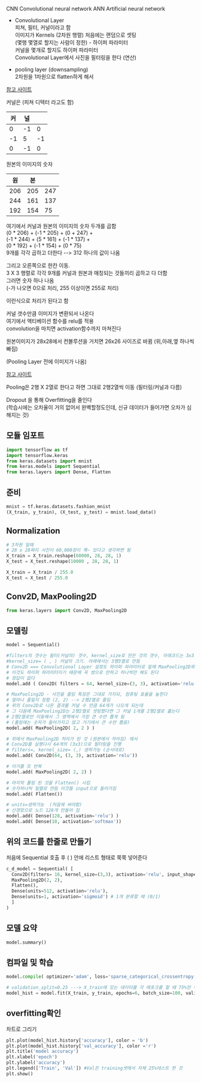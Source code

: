 CNN Convolutional neural network
ANN Artificial neural network

- Convolutional Layer   
피쳐, 필터, 커널이라고 함  
이미지가 Kernels (2차원 행렬) 처음에는 랜덤으로 셋팅  
(몇행 몇열로 할지는 사람이 정한) - 하이퍼 파라미터  
커널을 몇개로 할지도 하이퍼 파라미터   
Convolutional Layer에서 사진을 필터링을 한다 (연산)

- pooling layer (downsampling)  
2차원을 1차원으로 flatten하게 해서 

[참고 사이트](setosa.io/ev/image-kernels/)


커널은 (피쳐 디텍터 라고도 함)

|커|널| |
|--|--|--|
|0 |-1 |0|
|-1| 5 |-1|
|0 |-1| 0|


원본의 이미지의 숫자 

|원 |본 | |
|--|--|--|
|206 |205 | 247|
|244|161| 137|
|192| 154| 75|

여기에서 커널과 원본의 이미지의 숫자 두개를 곱함  
(0 * 206) + (-1 * 205) + (0 + 247) +  
(-1 * 244) + (5 * 161) + (-1 * 137) +  
(0 * 192) + (-1 * 154) + (0 * 75)   
9개를 각각 곱하고 더한다 --> 312 하나의 값이 나옴  

그리고 오른쪽으로 한칸 이동.   
3 X 3 행렬로 각각 9개를 커널과 원본과 매칭되는 것들끼리 곱하고 다 더함  
그러면 숫자 하나 나옴  
(-가 나오면 0으로 처리, 255 이상이면 255로 처리)  

이런식으로 처리가 된다고 함  

커널 갯수만큼 이미지가 변환되서 나온다  
여기에서 액티베이션 함수를 relu를 적용  
convolution을 마치면 activation함수까지 마쳐진다

원본이미지가 28x28에서 컨볼루션을 거치면 26x26 사이즈로 바뀜 (위,아래,옆 하나씩 빠짐)

(Pooling Layer 전에 이미지가 나옴)  

[참고 사이트](https://poloclub.github.io/cnn-explainer/)

Pooling은 2행 X 2열로 한다고 하면 그대로 2행2열씩 이동
(필터링/커널과 다름)

Dropout 을 통해 Overfitting을 줄인다  
(학습시에는 오차율이 거의 없어서 완벽할정도인데, 신규 데이터가 들어가면 오차가 심해지는 것)


## 모듈 임포트
```py
import tensorflow as tf
import tensorflow.keras
from keras.datasets import mnist
from keras.models import Sequential
from keras.layers import Dense, Flatten
```

## 준비 
```py
mnist = tf.keras.datasets.fashion_mnist
(X_train, y_train), (X_test, y_test) = mnist.load_data()
```

## Normalization
```py
# 3차원 일때 
# 28 x 28짜리 사진이 60,000장이 쭉~ 있다고 생각하면 됨
X_train = X_train.reshape(60000, 28, 28, 1)
X_test = X_test.reshape(10000 , 28, 28, 1)

X_train = X_train / 255.0
X_test = X_test / 255.0
```

## Conv2D, MaxPooling2D
```py
from keras.layers import Conv2D, MaxPooling2D
```

## 모델링
```py
model = Sequential()

#filters의 갯수는 필터(커널의) 갯수, kernel_size로 만든 것의 갯수, 아래코드는 3x3가 64개라는 의미
#kernel_size= ( , ) 커널의 크기. 아래에서는 3행3열로 만듬
# Conv2D === Convolutional Layer 설정도 하이퍼 파라미터로 밑에 MaxPooling2D와 쌍으로 사용되었는데
# 이것도 하이퍼 파라미터이기 때문에 꼭 쌍으로 안하고 하나씩만 해도 된다
# 정답이 없다
model.add ( Conv2D( filters = 64, kernel_size=(3, 3), activation='relu', input_shape= (28, 28, 1) ) )

# MaxPooling2D - 사진을 줄임 특징은 그대로 가지되, 컴퓨팅 효율을 높힌다
# 얼마나 줄일지 정함 (2, 2) --> 2행2열로 줄임
# 위의 Conv2D로 나온 결과물 커널 수 만큼 64개가 나오게 되는데 
# 그 다음에 MaxPooling2D는 2행2열로 셋팅했다면 그 커널 1개를 2행2열로 훓는다
# 2행2열로만 이동해서 그 영역에서 가장 큰 수만 뽑게 됨
# (풀링에는 숫자가 들어가지고 않고 거기에서 큰 수만 뽑음)
model.add( MaxPooling2D( 2, 2 ) )

# 위에서 MaxPooling2D 처리가 된 것 (원본에서 작아짐) 에서 
# Conv2D를 실행다시 64개의 (3x3)으로 필터링을 진행
# filters=, kernel_size= (,) 생략가능 (순서대로)
model.add( Conv2D(64, (3, 3), activation='relu'))

# 이거를 또 반복
model.add( MaxPooling2D( 2, 2) )

# 마지막 풀링 된 것을 Flatten() 시킴
# 숫자하나씩 일렬로 만듬 이것들 input으로 들어가짐
model.add( Flatten())

# units=생략가능  (처음에 써야함)
# 신경망으로 노드 128개 만들어 짐
model.add( Dense(128, activation='relu') )
model.add( Dense(10, activation='softmax'))

```
## 위의 코드를 한줄로 만들기
처음에 Sequential 호출 후 ( ) 안에 리스트 형태로 쭉쭉 넣어준다
```py
c_d_model = Sequential( [
  Conv2D(filters= 16, kernel_size=(3,3), activation='relu', input_shape=(150, 105, 1) ),
  MaxPooling2D(2, 2),
  Flatten(),
  Dense(units=512, activation='relu'),
  Dense(units=1, activation='sigmoid') # 1개 분류할 때 (0/1)
  ]
)
```


## 모델 요약
```py
model.summary()
```

## 컴파일 및 학습
```py
model.compile( optimizer='adam', loss='sparse_categorical_crossentropy', metrics=['accuracy'])

# validation_split=0.25 ---> X_train에 있는 데이터를 각 에포크를 할 때 75%만 학습을 하고 25%로 검증을 해보라는 것
model_hist = model.fit(X_train, y_train, epochs=6, batch_size=100, validation_split=0.25, callbacks=[ myCallback ])
```

## overfitting확인
차트로 그리기


```py
plt.plot(model_hist.history['accuracy'], color = 'b')
plt.plot(model_hist.history['val_accuracy'], color ='r')
plt.title('model accuracy')
plt.xlabel('epoch')
plt.ylabel('accuracy')
plt.legend(['Train', 'Val']) #Val은 training셋에서 자체 25%테스트 한 것
plt.show()


```